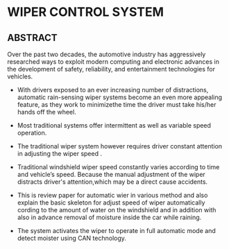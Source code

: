 # WIPER CONTROL SYSTEM
## ABSTRACT

Over the past two decades, the automotive industry has
aggressively researched ways to exploit modern computing
and electronic advances in the development of safety,
reliability, and entertainment technologies for vehicles.

*   With drivers exposed to an ever increasing number of distractions, automatic rain-sensing wiper systems become an even more appealing feature, as they work to    minimizethe time the driver must take his/her hands off the wheel.

*   Most traditional systems offer intermittent as well as variable speed operation.
 
*   The traditional wiper system however requires driver constant attention in adjusting the wiper speed .

*   Traditional windshield wiper speed constantly varies according to time and vehicle’s speed. Because the manual adjustment of the wiper distracts driver's attention,which may be a direct cause accidents.

*   This is review paper for automatic wier in various method and also explain the basic skeleton for adjust speed of wiper automatically cording to the amount of water on the windshield and in addition with also in advance removal of moisture inside the car while raining.

*   The system activates the wiper to operate in full automatic mode and detect moister using CAN technology.
